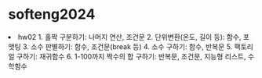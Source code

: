 # softeng2024
<li>hw02
  1. 홀짝 구분하기: 나머지 연산, 조건문
  2. 단위변환(온도, 길이 등): 함수, 포맷팅
  3. 소수 판별하기: 함수, 조건문(break 등)
  4. 소수 구하기: 함수, 반복문
  5. 팩토리얼 구하기: 재귀함수
  6. 1-100까지 짝수의 합 구하기: 반복문, 조건문, 지능형 리스트, 수학함수
</li>

